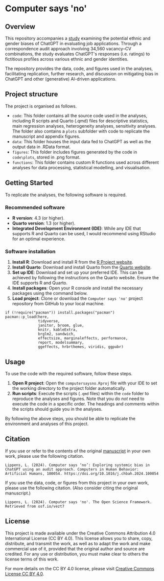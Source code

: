 # Computer says 'no'
## Overview
This repository accompanies a [study](https://doi.org/10.1016/j.chbah.2024.100054) examining the potential ethnic and gender biases of ChatGPT in evaluating job applications. Through a correspondence audit approach involving 34,560 vacancy–CV combinations, the study evaluates ChatGPT's responses (i.e. ratings) to fictitious profiles across various ethnic and gender identities.

The repository provides the data, code, and figures used in the analyses, facilitating replication, further research, and discussion on mitigating bias in ChatGPT and other (generative) AI-driven applications.

## Project structure
The project is organised as follows.

- `code`: This folder contains all the source code used in the analyses, including R scripts and Quarto (.qmd) files for descriptive statistics, main regression analyses, heterogeneity analyses, sensitivity analyses. The folder also contains a `plots` subfolder with code to replicate the manuscript and appendix figures.
- `data`: This folder houses the input data fed to ChatGPT as well as the output data in .RData format.
- `figures`: This folder includes figures generated by the code in `code\plots`, stored in .png format.
- `functions`: This folder contains custom R functions used across different analyses for data processing, statistical modelling, and visualisation.

## Getting Started
To replicate the analyses, the following software is required.

### Recommended software
- **R version**: 4.3 (or higher).
- **Quarto version**: 1.3 (or higher).
- **Integrated Development Environment (IDE)**: While any IDE that supports R and Quarto can be used, I would recommend using RStudio for an optimal experience.

### Software installation
1. **Install R**: Download and install R from the [R Project website](https://www.r-project.org/).
1. **Install Quarto**: Download and install Quarto from the [Quarto website](https://quarto.org/docs/get-started/).
1. **Set up IDE**: Download and set up your preferred IDE. This can be achieved by following the instructions on the Quarto website. Ensure the IDE supports R and Quarto.
1. **Install packages**: Open your R console and install the necessary packages using the command below.
1. **Load project**: Clone or download the `Computer says 'no'` project repository from GitHub to your local machine.

```
if (!require("pacman")) install.packages("pacman")
pacman::p_load(here,
               tidyverse,
               janitor, broom, glue,
               knitr, kableExtra,
               brglm2, sandwich,
               effectsize, marginaleffects, performance,
               report, modelsummary,
               ggeffects, hrbrthemes, viridis, ggpubr)
```

## Usage
To use the code with the required software, follow these steps.

1. **Open R project**: Open the `computersaysno.Rproj` file with your IDE to set the working directory to the project folder automatically.
1. **Run scripts**: Execute the scripts (`.qmd` files) within the `code` folder to reproduce the analyses and figures. Note that you do *not* need to execute the code in a specific order. The headings and comments within the scripts should guide you in the analyses.

By following the above steps, you should be able to replicate the environment and analyses of this project.

## Citation
If you use or refer to the contents of the original [manuscript](https://doi.org/10.1016/j.chbah.2024.100054) in your own work, please use the following citation.

```Lippens, L. (2024). Computer says ‘no’: Exploring systemic bias in ChatGPT using an audit approach. Computers in Human Behavior: Artificial Humans, 100054. https://doi.org/10.1016/j.chbah.2024.100054```

If you use the data, code, or figures from this project in your own work, please use the following citation. (Also consider citing the original manuscript.)

```Lippens, L. (2024). Computer says 'no'. The Open Science Framework. Retrieved from osf.io/vezt7```

## License
This project is made available under the Creative Commons Attribution 4.0 International License (CC BY 4.0). This license allows you to share, copy, distribute, and transmit the work, as well as to adapt the work and make commercial use of it, provided that the original author and source are credited. For any use or distribution, you must make clear to others the license terms of this work.

For more details on the CC BY 4.0 license, please visit [Creative Commons License CC BY 4.0](https://creativecommons.org/licenses/by/4.0/).
